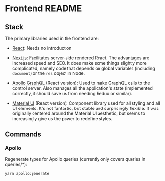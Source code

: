 # Frontend README

## Stack

The primary libraries used in the frontend are:

- [React](https://reactjs.org/): Needs no introduction

- [Next.js](https://nextjs.org/): Facilitates server-side rendered React. The advantages are increased speed and SEO. It does make some things slightly more complicated, namely code that depends on global variables (including `document`) or the `res` object in Node. 

- [Apollo GraphQL](https://www.apollographql.com/docs/react/) (React version): Used to make GraphQL calls to the control server. Also manages all the application's state (implemented correctly, it should save us from needing Redux or similar).

- [Material UI](https://material-ui.com/) (React version): Component library used for all styling and all UI elements. It's not fantastic, but stable and surprisingly flexible. It was originally centered around the Material UI aesthetic, but seems to increasingly give us the power to redefine styles.

## Commands

### Apollo

Regenerate types for Apollo queries (currently only covers queries in queries/*):

```yarn apollo:generate```
